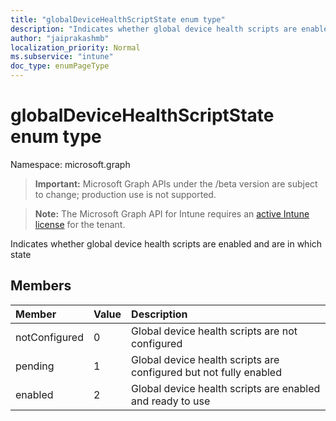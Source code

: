 ```yaml
---
title: "globalDeviceHealthScriptState enum type"
description: "Indicates whether global device health scripts are enabled and are in which state"
author: "jaiprakashmb"
localization_priority: Normal
ms.subservice: "intune"
doc_type: enumPageType
---
```


# globalDeviceHealthScriptState enum type

Namespace: microsoft.graph

> **Important:** Microsoft Graph APIs under the /beta version are subject to change; production use is not supported.

> **Note:** The Microsoft Graph API for Intune requires an [active Intune license](https://go.microsoft.com/fwlink/?linkid=839381) for the tenant.

Indicates whether global device health scripts are enabled and are in which state

## Members
|Member|Value|Description|
|:---|:---|:---|
|notConfigured|0|Global device health scripts are not configured|
|pending|1|Global device health scripts are configured but not fully enabled|
|enabled|2|Global device health scripts are enabled and ready to use|